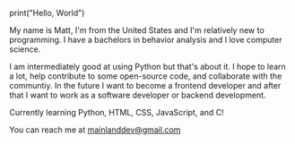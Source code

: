 print("Hello, World")

My name is Matt, I'm from the United States and I'm relatively new to programming.
I have a bachelors in behavior analysis and I love computer science.

I am intermediately good at using Python but that's about it.
I hope to learn a lot, help contribute to some open-source code, and collaborate with the communtiy.
In the future I want to become a frontend developer and after that I want to work as a software developer or backend development.

Currently learning Python, HTML, CSS, JavaScript, and C!

You can reach me at mainlanddev@gmail.com
